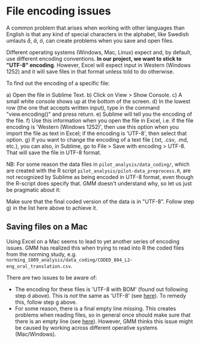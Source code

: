 File encoding issues
====================

A common problem that arises when working with other languages than English is
that any kind of special characters in the alphabet, like Swedish umlauts 
*å*, *ä*, *ö*, can create problems when you save and open files.

Different operating systems (Windows, Mac, Linux) expect and, by default, use
different encoding conventions. **In our project, we want to stick to "UTF-8" 
encoding**. However, Excel will expect input in Western (Windows 1252) and it
will save files in that format unless told to do otherwise.

To find out the encoding of a specific file:

a) Open the file in Sublime Text.
b) Click on View > Show Console.
c) A small white console shows up at the bottom of the screen.
d) In the lowest row (the one that accepts written input), type in the command
"view.encoding()" and press return.
e) Sublime will tell you the encoding of the file.
f) Use this information when you open the file in Excel, i.e. if the file
encoding is 'Western (Windows 1252)', then use this option when you import the
file as text in Excel; if the encoding is 'UTF-8', then select that option.
g) If you want to change the encoding of a text file (.txt, .csv, .md, etc.),
you can also, in Sublime, go to File > Save with encoding > UTF-8. That will
save the file in UTF-8 format.

NB: For some reason the data files in `pilot_analysis/data_coding/`, which are
created with the R script `pilot_analysis/pilot-data_preprocess.R`, are not
recognized by Sublime as being encoded in UTF-8 format, even though the R-script
does specify that. GMM doesn't understand why, so let us just be pragmatic about
it:

Make sure that the final coded version of the data is in "UTF-8". Follow step g) in the list here above to achieve it.


Saving files on a Mac
---------------------

Using Excel on a Mac seems to lead to yet another series of encoding issues.
GMM has realized this when trying to read into R the coded files from the
norming study, e.g. 
`norming_1809_analysis/data_coding/CODED_804_L2-eng_oral_translation.csv`.

There are two issues to be aware of:

- The encoding for these files is 'UTF-8 with BOM' (found out following step d
above). This is *not* the same as 'UTF-8' (see 
[here](https://stackoverflow.com/questions/2223882/whats-different-between-utf-8-and-utf-8-without-bom)).
To remedy this, follow step g above.
- For some reason, there is a final empty line missing. This creates problems
when reading files, so in general once should make sure that there is an empty
line (see 
[here](https://stackoverflow.com/questions/729692/why-should-text-files-end-with-a-newline)).
However, GMM thinks this issue might be caused by working across different
operative systems (Mac/Windows).
